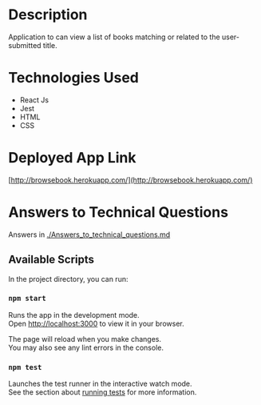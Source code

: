 # Description

 Application to can view a list of books matching or related to the user-submitted title.

# Technologies Used

- React Js
- Jest
- HTML
- CSS


# Deployed App Link
[http://browsebook.herokuapp.com/](http://browsebook.herokuapp.com/)

# Answers to Technical Questions

Answers in  [./Answers_to_technical_questions.md](./Answers_to_technical_questions.md)


## Available Scripts

In the project directory, you can run:

### `npm start`

Runs the app in the development mode.\
Open [http://localhost:3000](http://localhost:3000) to view it in your browser.

The page will reload when you make changes.\
You may also see any lint errors in the console.

### `npm test`

Launches the test runner in the interactive watch mode.\
See the section about [running tests](https://facebook.github.io/create-react-app/docs/running-tests) for more information.
